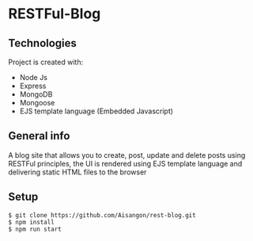 # RESTFul-Blog

## Technologies
Project is created with:
* Node Js
* Express
* MongoDB
* Mongoose
* EJS template language (Embedded Javascript)

## General info
A blog site that allows you to create, post, update and delete posts using RESTFul principles, 
the UI is rendered using EJS template language and delivering static HTML files to the browser

## Setup

```
$ git clone https://github.com/Aisangon/rest-blog.git
$ npm install
$ npm run start
```
